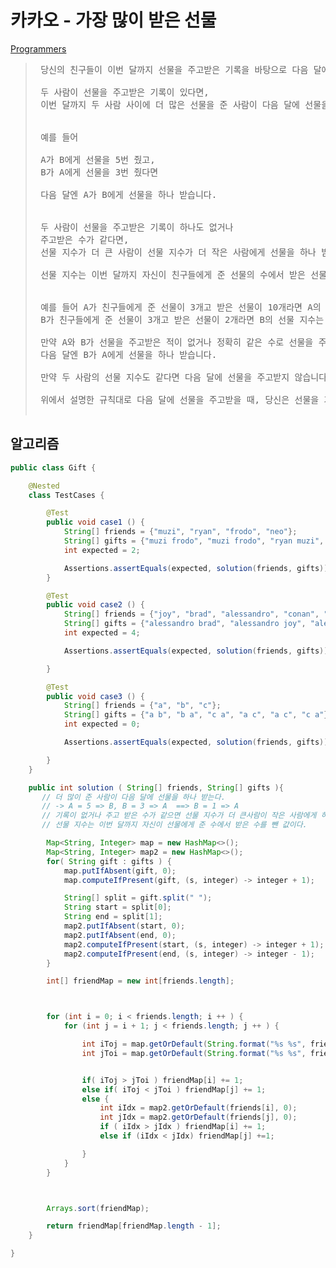 # 카카오 - 가장 많이 받은 선물

[Programmers](https://school.programmers.co.kr/learn/courses/30/lessons/258712)


>
> <pre>
>  당신의 친구들이 이번 달까지 선물을 주고받은 기록을 바탕으로 다음 달에 누가 선물을 많이 받을지 예측하려고 합니다.
> 
>  두 사람이 선물을 주고받은 기록이 있다면,
>  이번 달까지 두 사람 사이에 더 많은 선물을 준 사람이 다음 달에 선물을 하나 받습니다.
> 
> 
>  예를 들어
> 
>  A가 B에게 선물을 5번 줬고,
>  B가 A에게 선물을 3번 줬다면
> 
>  다음 달엔 A가 B에게 선물을 하나 받습니다.
> 
> 
>  두 사람이 선물을 주고받은 기록이 하나도 없거나
>  주고받은 수가 같다면,
>  선물 지수가 더 큰 사람이 선물 지수가 더 작은 사람에게 선물을 하나 받습니다.
> 
>  선물 지수는 이번 달까지 자신이 친구들에게 준 선물의 수에서 받은 선물의 수를 뺀 값입니다.
> 
> 
>  예를 들어 A가 친구들에게 준 선물이 3개고 받은 선물이 10개라면 A의 선물 지수는 -7입니다.
>  B가 친구들에게 준 선물이 3개고 받은 선물이 2개라면 B의 선물 지수는 1입니다.
> 
>  만약 A와 B가 선물을 주고받은 적이 없거나 정확히 같은 수로 선물을 주고받았다면,
>  다음 달엔 B가 A에게 선물을 하나 받습니다.
> 
>  만약 두 사람의 선물 지수도 같다면 다음 달에 선물을 주고받지 않습니다.
> 
>  위에서 설명한 규칙대로 다음 달에 선물을 주고받을 때, 당신은 선물을 가장 많이 받을 친구가 받을 선물의 수를 알고 싶습니다.
>  </pre>
> 

## 알고리즘




```java
public class Gift {

    @Nested
    class TestCases {

        @Test
        public void case1 () {
            String[] friends = {"muzi", "ryan", "frodo", "neo"};
            String[] gifts = {"muzi frodo", "muzi frodo", "ryan muzi", "ryan muzi", "ryan muzi", "frodo muzi", "frodo ryan", "neo muzi"};
            int expected = 2;

            Assertions.assertEquals(expected, solution(friends, gifts));
        }

        @Test
        public void case2 () {
            String[] friends = {"joy", "brad", "alessandro", "conan", "david"};
            String[] gifts = {"alessandro brad", "alessandro joy", "alessandro conan", "david alessandro", "alessandro david"};
            int expected = 4;

            Assertions.assertEquals(expected, solution(friends, gifts));

        }

        @Test
        public void case3 () {
            String[] friends = {"a", "b", "c"};
            String[] gifts = {"a b", "b a", "c a", "a c", "a c", "c a"};
            int expected = 0;

            Assertions.assertEquals(expected, solution(friends, gifts));

        }
    }

    public int solution ( String[] friends, String[] gifts ){
       // 더 많이 준 사람이 다음 달에 선물을 하나 받는다.
       // -> A = 5 => B, B = 3 => A  ==> B = 1 => A
       // 기록이 없거나 주고 받은 수가 같으면 선물 지수가 더 큰사람이 작은 사람에게 하나 받는다.
       // 선물 지수는 이번 달까지 자신이 선물에게 준 수에서 받은 수를 뺀 값이다.

        Map<String, Integer> map = new HashMap<>();
        Map<String, Integer> map2 = new HashMap<>();
        for( String gift : gifts ) {
            map.putIfAbsent(gift, 0);
            map.computeIfPresent(gift, (s, integer) -> integer + 1);

            String[] split = gift.split(" ");
            String start = split[0];
            String end = split[1];
            map2.putIfAbsent(start, 0);
            map2.putIfAbsent(end, 0);
            map2.computeIfPresent(start, (s, integer) -> integer + 1);
            map2.computeIfPresent(end, (s, integer) -> integer - 1);
        }

        int[] friendMap = new int[friends.length];



        for (int i = 0; i < friends.length; i ++ ) {
            for (int j = i + 1; j < friends.length; j ++ ) {

                int iToj = map.getOrDefault(String.format("%s %s", friends[i], friends[j]), 0);
                int jToi = map.getOrDefault(String.format("%s %s", friends[j], friends[i]), 0);


                if( iToj > jToi ) friendMap[i] += 1;
                else if( iToj < jToi ) friendMap[j] += 1;
                else {
                    int iIdx = map2.getOrDefault(friends[i], 0);
                    int jIdx = map2.getOrDefault(friends[j], 0);
                    if ( iIdx > jIdx ) friendMap[i] += 1;
                    else if (iIdx < jIdx) friendMap[j] +=1;

                }
            }
        }



        Arrays.sort(friendMap);

        return friendMap[friendMap.length - 1];
    }

}
```